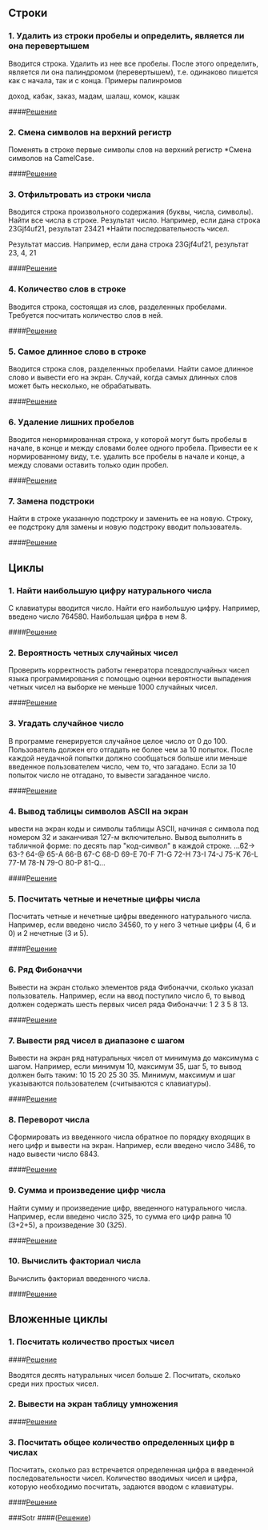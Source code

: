 ## Строки
### 1. Удалить из строки пробелы и определить, является ли она перевертышем
Вводится строка. Удалить из нее все пробелы. После этого определить, является ли она палиндромом (перевертышем), т.е. одинаково пишется как с начала, так и с конца.
Примеры палинромов

доход, кабак, заказ, мадам, шалаш, комок, кашак

####[Решение](http://jsfiddle.net/gh/get/library/pure/vlad-vs/jsPg/tree/master/homeWork/01_String_1_Polindrom/)

### 2. Смена символов на верхний регистр
Поменять в строке первые символы слов на верхний регистр
*Смена символов на CamelCase.

####[Решение](http://jsfiddle.net/gh/get/library/pure/vlad-vs/jsPg/tree/master/homeWork/01_String_2_CamelCase/)

### 3. Отфильтровать из строки числа
Вводится строка произвольного содержания (буквы, числа, символы). Найти все числа в строке. Результат число. Например, если дана строка 23Gjf4uf21, результат 23421
*Найти последовательность чисел.

Результат массив. Например, если дана строка 23Gjf4uf21, результат 23, 4, 21

####[Решение](http://jsfiddle.net/gh/get/library/pure/vlad-vs/jsPg/tree/master/homeWork/01_String_3_FiltrNumbers/)

### 4. Количество слов в строке
Вводится строка, состоящая из слов, разделенных пробелами. Требуется посчитать количество слов в ней.

####[Решение](http://jsfiddle.net/gh/get/library/pure/vlad-vs/jsPg/tree/master/homeWork/01_String_4_CountWords/)

### 5. Самое длинное слово в строке
Вводится строка слов, разделенных пробелами. Найти самое длинное слово и вывести его на экран. Случай, когда самых длинных слов может быть несколько, не обрабатывать.

####[Решение](http://jsfiddle.net/gh/get/library/pure/vlad-vs/jsPg/tree/master/homeWork/01_String_5_BiggestWord/)

### 6. Удаление лишних пробелов 
Вводится ненормированная строка, у которой могут быть пробелы в начале, в конце и между словами более одного пробела. Привести ее к нормированному виду, т.е. удалить все пробелы в начале и конце, а между словами оставить только один пробел.

####[Решение](http://jsfiddle.net/gh/get/library/pure/vlad-vs/jsPg/tree/master/homeWork/01_String_6_RemoveSpaces/)

### 7. Замена подстроки
Найти в строке указанную подстроку и заменить ее на новую. Строку, ее подстроку для замены и новую подстроку вводит пользователь.

####[Решение](http://jsfiddle.net/gh/get/library/pure/vlad-vs/jsPg/tree/master/homeWork/01_String_7_WordReplacement/)

## Циклы
### 1. Найти наибольшую цифру натурального числа
С клавиатуры вводится число. Найти его наибольшую цифру. Например, введено число 764580. Наибольшая цифра в нем 8.

####[Решение](http://jsfiddle.net/gh/get/library/pure/vlad-vs/jsPg/tree/master/homeWork/02_Cycles_1_MaxNumber/)

### 2. Вероятность четных случайных чисел
Проверить корректность работы генератора псевдослучайных чисел языка программирования с помощью оценки вероятности выпадения четных чисел на выборке не меньше 1000 случайных чисел.

####[Решение](http://jsfiddle.net/gh/get/library/pure/vlad-vs/jsPg/tree/master/homeWork/02_Cycles_2_ProbabiliyOfAppearanceEvenNumbers/)

### 3. Угадать случайное число
В программе генерируется случайное целое число от 0 до 100. Пользователь должен его отгадать не более чем за 10 попыток. После каждой неудачной попытки должно сообщаться больше или меньше введенное пользователем число, чем то, что загадано. Если за 10 попыток число не отгадано, то вывести загаданное число.

####[Решение](http://jsfiddle.net/gh/get/library/pure/vlad-vs/jsPg/tree/master/homeWork/02_Cycles_3_GuessNumber/)

### 4. Вывод таблицы символов ASCII на экран
ывести на экран коды и символы таблицы ASCII, начиная с символа под номером 32 и заканчивая 127-м включительно. Вывод выполнить в табличной форме: по десять пар "код-символ" в каждой строке.
...62-> 63-? 64-@ 65-A 66-B 67-C 68-D 69-E 70-F 71-G 
72-H 73-I 74-J 75-K 76-L 77-M 78-N 79-O 80-P 81-Q...

####[Решение](http://jsfiddle.net/gh/get/library/pure/vlad-vs/jsPg/tree/master/homeWork/02_Cycles_4_TableASCII/)

### 5. Посчитать четные и нечетные цифры числа
Посчитать четные и нечетные цифры введенного натурального числа. Например, если введено число 34560, то у него 3 четные цифры (4, 6 и 0) и 2 нечетные (3 и 5).

####[Решение](http://jsfiddle.net/gh/get/library/pure/vlad-vs/jsPg/tree/master/homeWork/02_Cycles_5_EvenAndNotEavenNumbers/)

### 6. Ряд Фибоначчи
Вывести на экран столько элементов ряда Фибоначчи, сколько указал пользователь. Например, если на ввод поступило число 6, то вывод должен содержать шесть первых чисел ряда Фибоначчи: 1 2 3 5 8 13.

####[Решение](http://jsfiddle.net/gh/get/library/pure/vlad-vs/jsPg/tree/master/homeWork/02_Cycles_6_Fibonachi/)

### 7. Вывести ряд чисел в диапазоне с шагом
Вывести на экран ряд натуральных чисел от минимума до максимума с шагом. Например, если минимум 10, максимум 35, шаг 5, то вывод должен быть таким: 10 15 20 25 30 35. Минимум, максимум и шаг указываются пользователем (считываются с клавиатуры).

####[Решение](http://jsfiddle.net/gh/get/library/pure/vlad-vs/jsPg/tree/master/homeWork/02_Cycles_7_NumbersByStep/)

### 8. Переворот числа
Сформировать из введенного числа обратное по порядку входящих в него цифр и вывести на экран. Например, если введено число 3486, то надо вывести число 6843.

####[Решение](http://jsfiddle.net/gh/get/library/pure/vlad-vs/jsPg/tree/master/homeWork/02_Cycles_8_ReverseNumbers/)

### 9. Сумма и произведение цифр числа
Найти сумму и произведение цифр, введенного натурального числа. Например, если введено число 325, то сумма его цифр равна 10 (3+2+5), а произведение 30 (3*2*5).

####[Решение](http://jsfiddle.net/gh/get/library/pure/vlad-vs/jsPg/tree/master/homeWork/02_Cycles_9_SamAndMultiplication/)

### 10. Вычислить факториал числа
Вычислить факториал введенного числа.

####[Решение](http://jsfiddle.net/gh/get/library/pure/vlad-vs/jsPg/tree/master/homeWork/02_Cycles_10_Factorial/)

## Вложенные циклы
### 1. Посчитать количество простых чисел

####[Решение](http://jsfiddle.net/gh/get/library/pure/vlad-vs/jsPg/tree/master/homeWork/03_NestedLoops_1CountSimpleNumbers/)

Вводятся десять натуральных чисел больше 2. Посчитать, сколько среди них простых чисел.
### 2. Вывести на экран таблицу умножения

####[Решение](http://jsfiddle.net/gh/get/library/pure/vlad-vs/jsPg/tree/master/homeWork/03_NestedLoops_2_MultiplicationTable/)

### 3. Посчитать общее количество определенных цифр в числах
Посчитать, сколько раз встречается определенная цифра в введенной последовательности чисел. Количество вводимых чисел и цифра, которую необходимо посчитать, задаются вводом с клавиатуры.

####[Решение](http://jsfiddle.net/gh/get/library/pure/vlad-vs/jsPg/tree/master/homeWork/03_NestedLoops_3_CountNumbers/)


###Sotr
####([Решение](http://jsfiddle.net/gh/get/library/pure/vlad-vs/jsPg/tree/master/homeWork/sortBuble/))